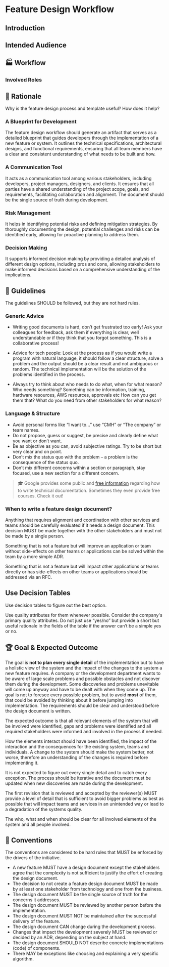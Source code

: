 # Feature Design Workflow

## Introduction

## Intended Audience

## 🏭 Workflow

### Involved Roles

## 🧠 Rationale

Why is the feature design process and template useful? How does it help?

### A Blueprint for Development

The feature design workflow should generate an artifact that serves as a detailed blueprint that guides developers through the implementation of a new feature or system. It outlines the technical specifications, architectural designs, and functional requirements, ensuring that all team members have a clear and consistent understanding of what needs to be built and how.

### A Communication Tool

It acts as a communication tool among various stakeholders, including developers, project managers, designers, and clients. It ensures that all parties have a shared understanding of the project scope, goals, and requirements, facilitating collaboration and alignment. The document should be the single source of truth during development.

### Risk Management

It helps in identifying potential risks and defining mitigation strategies. By thoroughly documenting the design, potential challenges and risks can be identified early, allowing for proactive planning to address them.

### Decision Making

It supports informed decision making by providing a detailed analysis of different design options, including pros and cons, allowing stakeholders to make informed decisions based on a comprehensive understanding of the implications.

## 📑 Guidelines

The guidelines SHOULD be followed, but they are not hard rules.

### Generic Advice

* Writing good documents is hard, don’t get frustrated too early! Ask your colleagues for feedback, ask them if everything is clear, well understandable or if they think that you forgot something. This is a collaborative process!

* Advice for tech people: Look at the process as if you would write a program with natural language, it should follow a clear structure, solve a problem and the output should be a clear result and not ambiguous or random. The technical implementation will be the solution of the problems identified in the process.

* Always try to think about who needs to do what, when for what reason? Who needs something? Something can be information, training, hardware resources, AWS resources, approvals etc How can you get them that? What do you need from other stakeholders for what reason?

### Language & Structure

* Avoid personal forms like “I want to…” use “CMH” or “The company” or team names.
* Do not propose, guess or suggest, be precise and clearly define what you want or don’t want.
* Be as objective as you can, avoid subjective ratings.
Try to be short but very clear and on point.
* Don’t mix the status quo with the problem – a problem is the consequence of the status quo.
* Don’t mix different concerns within a section or paragraph, stay focused, use a new section for a different concern.

> 🎓 Google provides some public and [free information](https://developers.google.com/tech-writing/one) regarding how to write technical documentation. Sometimes they even provide free courses. Check it out!

### When to write a feature design document?

Anything that requires alignment and coordination with other services and teams should be carefully evaluated if it needs a design document. This decision MUST be made together with the other stakeholders and must not be made by a single person.

Something that is not a feature but will improve an application or team without side-effects on other teams or applications can be solved within the team by a more simple ADR.

Something that is not a feature but will impact other applications or teams directly or has side-effects on other teams or applications should be addressed via an RFC.


## Use Decision Tables

Use decision tables to figure out the best option.

Use quality attributes for them whenever possible.
Consider the company's primary quality attributes.
Do not just use “yes/no” but provide a short but useful rationale in the fields of the table if the answer can’t be a simple yes or no.

## 🏆 Goal & Expected Outcome

The goal is **not to plan every single detail** of the implementation but to have a holistic view of the system and the impact of the changes to the system a new feature requires. A company or the development department wants to be aware of large scale problems and possible obstacles and not discover them during the development. Some discoveries and problems unevitable will come up anyway and have to be dealt with when they come up. The goal is not to foresee every possible problem, but to avoid **most** of them, that could be avoided by thinking about it before jumping into implementation. The requirements should be clear and understood before the design document is written.

The expected outcome is that all relevant elements of the system that will be involved were identified, gaps and problems were identified and all required stakeholders were informed and involved in the process if needed.

How the elements interact should have been identified, the impact of the interaction and the consequences for the existing system, teams and individuals. A change to the system should make the system better, not worse, therefore an understanding of the changes is required before implementing it.

It is not expected to figure out every single detail and to catch every exception. The process should be iterative and the document must be updated when new discoveries are made during the development.

The first revision that is reviewed and accepted by the reviewer(s) MUST provide a level of detail that is sufficient to avoid bigger problems as best as possible that will impact teams and services in an unintended way or lead to a degradation of the systems quality.

The who, what and when should be clear for all involved elements of the system and all people involved.

## 🚨 Conventions

The conventions are considered to be hard rules that MUST be enforced by the drivers of the initiative.

* A new feature MUST have a design document except the stakeholders agree that the complexity is not sufficient to justify the effort of creating the design document.
* The decision to not create a feature design document MUST be made by at least one stakeholder from technology and one from the business.
* The design document MUST be the single source of truth for the concerns it addresses.
* The design document MUST be reviewed by another person before the implementation.
* The design document MUST NOT be maintained after the successful delivery of the feature.
* The design document CAN change during the development process.
* Changes that impact the development severely MUST be reviewed or decided by an ADR, depending on the subject at hand.
* The design document SHOULD NOT describe concrete implementations (code) of components.
* There MAY be exceptions like choosing and explaining a very specific algorithm.
